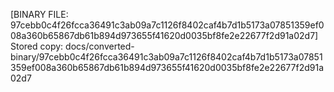 [BINARY FILE: 97cebb0c4f26fcca36491c3ab09a7c1126f8402caf4b7d1b5173a07851359ef008a360b65867db61b894d973655f41620d0035bf8fe2e22677f2d91a02d7]
Stored copy: docs/converted-binary/97cebb0c4f26fcca36491c3ab09a7c1126f8402caf4b7d1b5173a07851359ef008a360b65867db61b894d973655f41620d0035bf8fe2e22677f2d91a02d7
